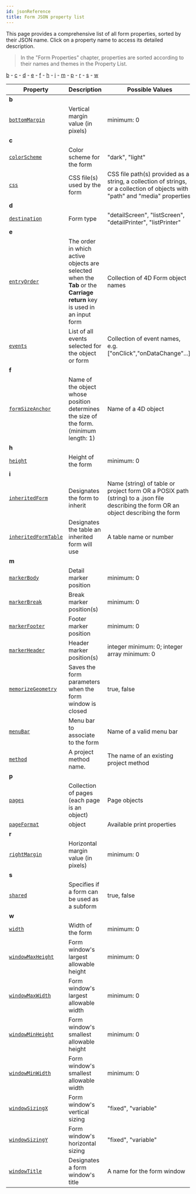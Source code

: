 ```yaml
---
id: jsonReference
title: Form JSON property list
---
```


This page provides a comprehensive list of all form properties, sorted by their JSON name. Click on a property name to access its detailed description.
> In the "Form Properties" chapter, properties are sorted according to their names and themes in the Property List.

[b](#b) - [c](#c) - [d](#d) - [e](#e) - [f](#f) - [h](#h) - [i](#i) - [m](#m) - [p](#p) - [r](#r) - [s](#s) - [w](#w)

| Property                                                                  | Description                                                                                                             | Possible Values                                                                                                                      |
| ------------------------------------------------------------------------- | ----------------------------------------------------------------------------------------------------------------------- | ------------------------------------------------------------------------------------------------------------------------------------ |
| <a name="b">**b**</a>                                                 |                                                                                                                         |                                                                                                                                      |
| [`bottomMargin`](properties_FormSize.md#vert-margin)                      | Vertical margin value (in pixels)                                                                                       | minimum: 0<a name="d"></a>                                                                                                  |
| <a name="c">**c**</a>                                                 |                                                                                                                         |                                                                                                                                      |
| [`colorScheme`](properties_FormProperties.md#color-scheme)                | Color scheme for the form                                                                                               | "dark", "light"                                                                                                                      |
| [`css`](properties_FormProperties.md#css)                                 | CSS file(s) used by the form                                                                                            | CSS file path(s) provided as a string, a collection of strings, or a collection of objects with "path" and "media" properties        |
| <a name="d">**d**</a>                                                 |                                                                                                                         |                                                                                                                                      |
| [`destination`](properties_FormProperties.md#form-type)                   | Form type                                                                                                               | "detailScreen", "listScreen", "detailPrinter", "listPrinter"                                                                         |
| <a name="e">**e**</a>                                                 |                                                                                                                         |                                                                                                                                      |
| [`entryOrder`](formEditor.md#data-entry-order)                            | The order in which active objects are selected when the **Tab** or the **Carriage return** key is used in an input form | Collection of 4D Form object names                                                                                                   |
| [`events`](Events/overview.md)                                            | List of all events selected for the object or form                                                                      | Collection of event names, e.g. ["onClick","onDataChange"...].                                                                       |
| <a name="f">**f**</a>                                                 |                                                                                                                         |                                                                                                                                      |
| [`formSizeAnchor`](properties_FormSize.md#form-size)                      | Name of the object whose position determines the size of the form. (minimum length: 1)                                  | Name of a 4D object                                                                                                                  |
| <a name="h">**h**</a>                                                 |                                                                                                                         |                                                                                                                                      |
| [`height`](properties_FormSize.md#height)                                 | Height of the form                                                                                                      | minimum: 0                                                                                                                           |
| <a name="i">**i**</a>                                                 |                                                                                                                         |                                                                                                                                      |
| [`inheritedForm`](properties_FormProperties.md#inherited-form-name)       | Designates the form to inherit                                                                                          | Name (string) of table or project form OR a POSIX path (string) to a .json file describing the form OR an object describing the form |
| [`inheritedFormTable`](properties_FormProperties.md#inherited-form-table) | Designates the table an inherited form will use                                                                         | A table name or number                                                                                                               |
| <a name="m">**m**</a>                                                 |                                                                                                                         |                                                                                                                                      |
| [`markerBody`](properties_Markers.md#form-detail)                         | Detail marker position                                                                                                  | minimum: 0                                                                                                                           |
| [`markerBreak`](properties_Markers.md#form-break)                         | Break marker position(s)                                                                                                | minimum: 0                                                                                                                           |
| [`markerFooter`](properties_Markers.md#form-footer)                       | Footer marker position                                                                                                  | minimum: 0                                                                                                                           |
| [`markerHeader`](properties_Markers.md#forrm-header)                      | Header marker position(s)                                                                                               | integer minimum: 0; integer array minimum: 0                                                                                         |
| [`memorizeGeometry`](properties_FormProperties.md#memorize-geometry)      | Saves the form parameters when the form window is closed                                                                | true, false                                                                                                                          |
| [`menuBar`](properties_Menu.md#associated-menu-bar)                       | Menu bar to associate to the form                                                                                       | Name of a valid menu bar                                                                                                             |
| [`method`](properties_Action.md#method)                                   | A project method name.                                                                                                  | The name of an existing project method                                                                                               |
| <a name="p">**p**</a>                                                 |                                                                                                                         |                                                                                                                                      |
| [`pages`](properties_FormProperties.md#pages)                             | Collection of pages (each page is an object)                                                                            | Page objects                                                                                                                         |
| [`pageFormat`](properties_Print.md#settings)                              | object                                                                                                                  | Available print properties                                                                                                           |
| <a name="r">**r**</a>                                                |                                                                                                                         |                                                                                                                                      |
| [`rightMargin`](properties_FormSize.md#hor-margin)                        | Horizontal margin value (in pixels)                                                                                     | minimum: 0                                                                                                                           |
| <a name="s">**s**</a>                                                |                                                                                                                         |                                                                                                                                      |
| [`shared`](properties_FormProperties.md#published-as-subform)             | Specifies if a form can be used as a subform                                                                            | true, false                                                                                                                          |
| <a name="w">**w**</a>                                                |                                                                                                                         |                                                                                                                                      |
| [`width`](properties_FormSize.md#width)                                   | Width of the form                                                                                                       | minimum: 0                                                                                                                           |
| [`windowMaxHeight`](properties_FormProperties.md#maximum-height)          | Form window's largest allowable height                                                                                  | minimum: 0                                                                                                                           |
| [`windowMaxWidth`](properties_FormProperties.md#maximum-width)            | Form window's largest allowable width                                                                                   | minimum: 0                                                                                                                           |
| [`windowMinHeight`](properties_FormProperties.md#minimum-height)          | Form window's smallest allowable height                                                                                 | minimum: 0                                                                                                                           |
| [`windowMinWidth`](properties_FormProperties.md#minimum-width)            | Form window's smallest allowable width                                                                                  | minimum: 0                                                                                                                           |
| [`windowSizingX`](properties_WindowSize.md#fixed-width)                   | Form window's vertical sizing                                                                                           | "fixed", "variable"                                                                                                                  |
| [`windowSizingY`](properties_WindowSize.md#fixed-height)                  | Form window's horizontal sizing                                                                                         | "fixed", "variable"                                                                                                                  |
| [`windowTitle`](properties_FormProperties.md#window-title)                | Designates a form window's title                                                                                        | A name for the form window                                                                                                           |